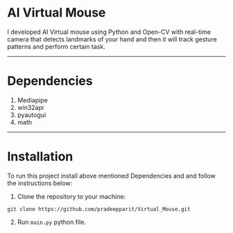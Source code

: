 # AI Virtual Mouse
I developed AI Virtual mouse using Python and Open-CV with real-time camera that detects landmarks of your hand and then it will track gesture patterns and perform certain task.

***

# Dependencies
1. Mediapipe
2. win32api
3. pyautogui
4. math

***

# Installation
To run this project install above mentioned Dependencies and and follow the instructions below:

1. Clone the repository to your machine:
```
git clone https://github.com/pradeepparit/Virtual_Mouse.git
```

2. Run `main.py` python file.
